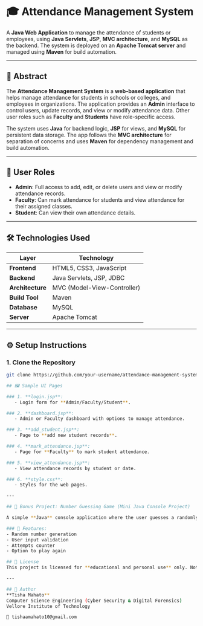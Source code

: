 # 🎓 Attendance Management System

A **Java Web Application** to manage the attendance of students or employees, using **Java Servlets**, **JSP**, **MVC architecture**, and **MySQL** as the backend. The system is deployed on an **Apache Tomcat server** and managed using **Maven** for build automation.

---

## 📄 Abstract

The **Attendance Management System** is a **web-based application** that helps manage attendance for students in schools or colleges, and employees in organizations. The application provides an **Admin** interface to control users, update records, and view or modify attendance data. Other user roles such as **Faculty** and **Students** have role-specific access.

The system uses **Java** for backend logic, **JSP** for views, and **MySQL** for persistent data storage. The app follows the **MVC architecture** for separation of concerns and uses **Maven** for dependency management and build automation.

---

## 👥 User Roles

- **Admin**: Full access to add, edit, or delete users and view or modify attendance records.
- **Faculty**: Can mark attendance for students and view attendance for their assigned classes.
- **Student**: Can view their own attendance details.

---

## 🛠️ Technologies Used

| Layer        | Technology                         |
|--------------|-------------------------------------|
| **Frontend** | HTML5, CSS3, JavaScript             |
| **Backend**  | Java Servlets, JSP, JDBC            |
| **Architecture** | MVC (Model-View-Controller)      |
| **Build Tool** | Maven                             |
| **Database**  | MySQL                              |
| **Server**    | Apache Tomcat                      |

---

## ⚙️ Setup Instructions

### 1. Clone the Repository

```bash
git clone https://github.com/your-username/attendance-management-system.git

## 🖼️ Sample UI Pages

### 1. **login.jsp**:
   - Login form for **Admin/Faculty/Student**.

### 2. **dashboard.jsp**:
   - Admin or Faculty dashboard with options to manage attendance.

### 3. **add_student.jsp**:
   - Page to **add new student records**.

### 4. **mark_attendance.jsp**:
   - Page for **Faculty** to mark student attendance.

### 5. **view_attendance.jsp**:
   - View attendance records by student or date.

### 6. **style.css**:
   - Styles for the web pages.

---

## 🧮 Bonus Project: Number Guessing Game (Mini Java Console Project)

A simple **Java** console application where the user guesses a randomly generated number between 1 and 100.

### 🎯 Features:
- Random number generation
- User input validation
- Attempts counter
- Option to play again

## 📄 License
This project is licensed for **educational and personal use** only. Not for commercial distribution.

---

## 👤 Author
**Tisha Mahato**  
Computer Science Engineering (Cyber Security & Digital Forensics)  
Vellore Institute of Technology  

📧 tishaamahato10@gmail.com
